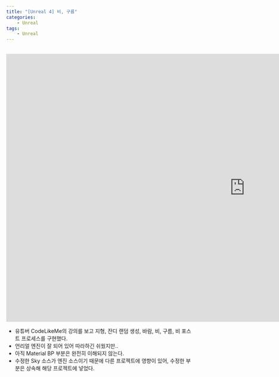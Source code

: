 ```yaml
---
title: "[Unreal 4] 비, 구름"
categories:
    - Unreal
tags:
    - Unreal
---
```


<br>
<iframe width="1280" height="720" src="https://www.youtube.com/embed/B_ujBwLlTcU" title="YouTube video player" frameborder="0" allow="accelerometer; autoplay; clipboard-write; encrypted-media; gyroscope; picture-in-picture" allowfullscreen></iframe>

<br>

- 유튜버 CodeLikeMe의 강의를 보고 지형, 잔디 랜덤 생성, 바람, 비, 구름, 비 포스트 프로세스를 구현했다.
- 언리얼 엔진이 잘 되어 있어 따라하긴 쉬웠지만..
- 아직 Material BP 부분은 완전히 이해되지 않는다.
- 수정한 Sky 소스가 엔진 소스이기 때문에 다른 프로젝트에 영향이 있어, 수정한 부분은 상속해 해당 프로젝트에 넣었다.